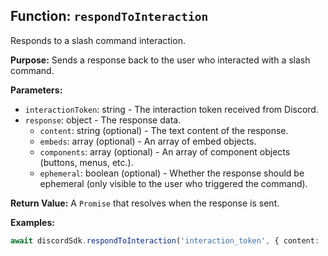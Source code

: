 ## Function: `respondToInteraction`

Responds to a slash command interaction.

**Purpose:**
Sends a response back to the user who interacted with a slash command.

**Parameters:**
- `interactionToken`: string - The interaction token received from Discord.
- `response`: object - The response data.
  - `content`: string (optional) - The text content of the response.
  - `embeds`: array (optional) - An array of embed objects.
  - `components`: array (optional) - An array of component objects (buttons, menus, etc.).
  - `ephemeral`: boolean (optional) - Whether the response should be ephemeral (only visible to the user who triggered the command).

**Return Value:**
A `Promise` that resolves when the response is sent.

**Examples:**
```typescript
await discordSdk.respondToInteraction('interaction_token', { content: 'Hello from the command handler!' });
```
